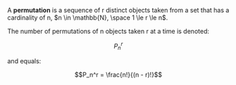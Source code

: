 A **permutation** is a sequence of r distinct objects taken from a set that has a cardinality of n, $n \in \mathbb{N}, \space 1 \le r \le n$.

The number of permutations of n objects taken r at a time is denoted:

$$P_n^r$$

and equals:

$$P_n^r = \frac{n!}{(n - r)!}$$
